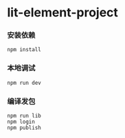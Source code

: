 # lit-element-project

### 安装依赖
```
npm install
```

### 本地调试
```
npm run dev
```

### 编译发包
```
npm run lib
npm login
npm publish
```
